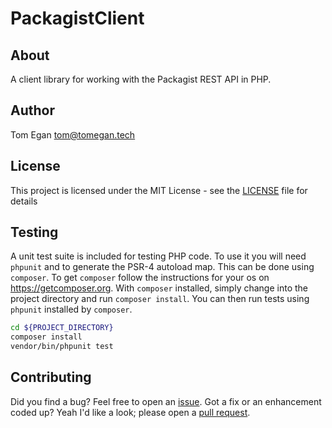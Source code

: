 # PackagistClient

## About

A client library for working with the Packagist REST API in PHP.

## Author

Tom Egan <tom@tomegan.tech>

## License
This project is licensed under the MIT License - see the [LICENSE](LICENSE) file for details

## Testing

A unit test suite is included for testing PHP code. To use it you will need `phpunit` and to generate the PSR-4 autoload map. This can be done using `composer`. To get `composer` follow the instructions for your os on https://getcomposer.org. With `composer` installed, simply change into the project directory and run `composer install`. You can then run tests using `phpunit` installed by `composer`.

```sh
cd ${PROJECT_DIRECTORY}
composer install
vendor/bin/phpunit test
```

## Contributing

Did you find a bug? Feel free to open an [issue](https://github.com/tkegan/PackagistClient/issues). Got a fix or an enhancement coded up? Yeah I'd like a look; please open a [pull request](https://github.com/tkegan/PackagistClient/pulls).
